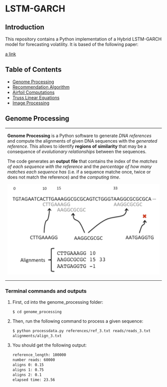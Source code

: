# LSTM-GARCH

## Introduction

This repository contains a Python implementation of a Hybrid LSTM-GARCH model for forecasting volatility. It is based of the following paper:

[a link](https://www.sciencedirect.com/science/article/pii/S0957417418301416)

## Table of Contents

- [Genome Processing](#Genome-Processing)
- [Recommendation Algorithm](#Recommendation-Algorithm)
- [Airfoil Computations](#Airfoil-Computations)
- [Truss Linear Equations](#Truss-Linear-Equations)
- [Image Processing](#Image-Processing)

## Genome Processing

<table>
<tr>
<td>
  
**Genome Processing** is a Python software to generate _DNA references_ and compute the alignments of given DNA sequences with the _generated reference_. 
This allows to identify **regions of similarity** that may be a consequence of _evolutionary relationships_ between the sequences. 

The code generates an **output file** that contains the index of the _matches of each sequence with the reference_ and the _percentage of how many matches
each sequence has_ (i.e. if a sequence matche once, twice or does not match the reference) and the _computing time_.

<p align="center">
<img src="https://github.com/tlemenestrel/swe_scientific_projects/blob/master/genome_processing/images/alignments.png" width="700">
</p>

</td>
</tr>
</table>

### Terminal commands and outputs

1. First, cd into the genome_processing folder:

    ```
    $ cd genome_processing
    ```

2. Then, run the following command to process a given sequence:

    ```
    $ python processdata.py references/ref_3.txt reads/reads_3.txt alignments/align_3.txt
    ```
3. You should get the following output:
    ```
    reference_length: 100000
    number reads: 60000
    aligns 0: 0.15
    aligns 1: 0.75
    aligns 2: 0.1
    elapsed time: 23.56
    ```

